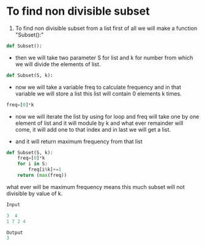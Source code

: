 # To find non divisible subset

1. To find  non divisible subset from  a list first of all we will make a function "Subset():"
```python
def Subset():
```

-  then we will take two parameter S for list and k for number from which we will divide the elements of list.
```python
def Subset(S, k):
```
- now we will take a variable freq to calculate frequency 
and in that variable we will store a list this list will contain 0 elements k times. 
```python
freq=[0]*k
```
-  now we will iterate the list  by using for loop and freq will take one by one element of list and it will module by k and what ever remainder will come, it will add one to that index 
and in last we will get a list.

-  and it will return maximum frequency from that list

```python
def Subset(S, k):
    freq=[0]*k
    for i in S:
        freq[i%k]+=1
    return (max(freq))
```
what ever will be maximum frequency means this much subset will not divisible by value of k.

```python
Input

3  4
1 7 2 4 

```
```python
Output
3
```
